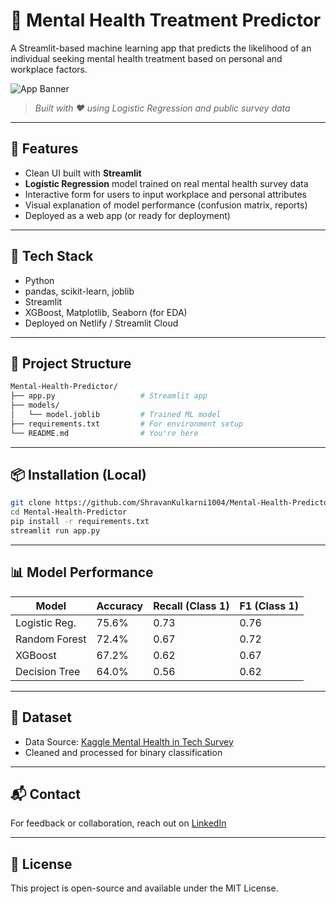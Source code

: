 # 🧠 Mental Health Treatment Predictor

A Streamlit-based machine learning app that predicts the likelihood of an individual seeking mental health treatment based on personal and workplace factors.

![App Banner](https://images.unsplash.com/photo-1557683316-973673baf926)  
> _Built with ❤️ using Logistic Regression and public survey data_

---

## 🚀 Features

- Clean UI built with **Streamlit**
- **Logistic Regression** model trained on real mental health survey data
- Interactive form for users to input workplace and personal attributes
- Visual explanation of model performance (confusion matrix, reports)
- Deployed as a web app (or ready for deployment)

---

## 🧰 Tech Stack

- Python
- pandas, scikit-learn, joblib
- Streamlit
- XGBoost, Matplotlib, Seaborn (for EDA)
- Deployed on Netlify / Streamlit Cloud

---

## 📁 Project Structure

```bash
Mental-Health-Predictor/
├── app.py                   # Streamlit app
├── models/
│   └── model.joblib         # Trained ML model
├── requirements.txt         # For environment setup
└── README.md                # You're here
```

---

## 📦 Installation (Local)

```bash
git clone https://github.com/ShravanKulkarni1004/Mental-Health-Predictor.git
cd Mental-Health-Predictor
pip install -r requirements.txt
streamlit run app.py
```

---

## 📊 Model Performance

| Model             | Accuracy | Recall (Class 1) | F1 (Class 1) |
|------------------|----------|------------------|--------------|
| Logistic Reg.     | 75.6%    | 0.73             | 0.76         |
| Random Forest     | 72.4%    | 0.67             | 0.72         |
| XGBoost           | 67.2%    | 0.62             | 0.67         |
| Decision Tree     | 64.0%    | 0.56             | 0.62         |

---

## 📌 Dataset

- Data Source: [Kaggle Mental Health in Tech Survey](https://www.kaggle.com/datasets/osmi/mental-health-in-tech-survey)
- Cleaned and processed for binary classification

---

## 📬 Contact

For feedback or collaboration, reach out on [LinkedIn](https://www.linkedin.com/in/shravankulkarni1004)

---

## 📜 License

This project is open-source and available under the MIT License.
